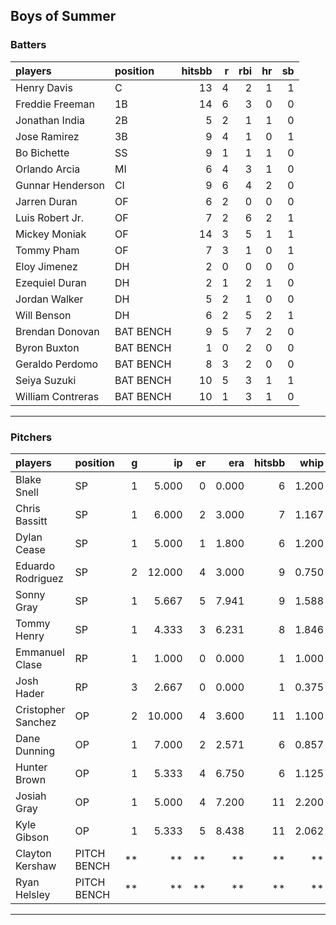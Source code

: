 ## Boys of Summer

### Batters

 
|players           |position  | hitsbb|  r| rbi| hr| sb| 
|:-----------------|:---------|------:|--:|---:|--:|--:| 
|Henry Davis       |C         |     13|  4|   2|  1|  1| 
|Freddie Freeman   |1B        |     14|  6|   3|  0|  0| 
|Jonathan India    |2B        |      5|  2|   1|  1|  0| 
|Jose Ramirez      |3B        |      9|  4|   1|  0|  1| 
|Bo Bichette       |SS        |      9|  1|   1|  1|  0| 
|Orlando Arcia     |MI        |      6|  4|   3|  1|  0| 
|Gunnar Henderson  |CI        |      9|  6|   4|  2|  0| 
|Jarren Duran      |OF        |      6|  2|   0|  0|  0| 
|Luis Robert Jr.   |OF        |      7|  2|   6|  2|  1| 
|Mickey Moniak     |OF        |     14|  3|   5|  1|  1| 
|Tommy Pham        |OF        |      7|  3|   1|  0|  1| 
|Eloy Jimenez      |DH        |      2|  0|   0|  0|  0| 
|Ezequiel Duran    |DH        |      2|  1|   2|  1|  0| 
|Jordan Walker     |DH        |      5|  2|   1|  0|  0| 
|Will Benson       |DH        |      6|  2|   5|  2|  1| 
|Brendan Donovan   |BAT BENCH |      9|  5|   7|  2|  0| 
|Byron Buxton      |BAT BENCH |      1|  0|   2|  0|  0| 
|Geraldo Perdomo   |BAT BENCH |      8|  3|   2|  0|  0| 
|Seiya Suzuki      |BAT BENCH |     10|  5|   3|  1|  1| 
|William Contreras |BAT BENCH |     10|  1|   3|  1|  0| 


* * *

### Pitchers

 
|players            |position    |  g|     ip| er|   era| hitsbb|  whip| so|  w| sv| 
|:------------------|:-----------|--:|------:|--:|-----:|------:|-----:|--:|--:|--:| 
|Blake Snell        |SP          |  1|  5.000|  0| 0.000|      6| 1.200|  7|  0|  0| 
|Chris Bassitt      |SP          |  1|  6.000|  2| 3.000|      7| 1.167|  5|  1|  0| 
|Dylan Cease        |SP          |  1|  5.000|  1| 1.800|      6| 1.200|  6|  1|  0| 
|Eduardo Rodriguez  |SP          |  2| 12.000|  4| 3.000|      9| 0.750| 14|  2|  0| 
|Sonny Gray         |SP          |  1|  5.667|  5| 7.941|      9| 1.588|  5|  0|  0| 
|Tommy Henry        |SP          |  1|  4.333|  3| 6.231|      8| 1.846|  5|  0|  0| 
|Emmanuel Clase     |RP          |  1|  1.000|  0| 0.000|      1| 1.000|  3|  0|  0| 
|Josh Hader         |RP          |  3|  2.667|  0| 0.000|      1| 0.375|  4|  0|  2| 
|Cristopher Sanchez |OP          |  2| 10.000|  4| 3.600|     11| 1.100|  8|  0|  0| 
|Dane Dunning       |OP          |  1|  7.000|  2| 2.571|      6| 0.857|  4|  0|  0| 
|Hunter Brown       |OP          |  1|  5.333|  4| 6.750|      6| 1.125|  7|  0|  0| 
|Josiah Gray        |OP          |  1|  5.000|  4| 7.200|     11| 2.200|  2|  0|  0| 
|Kyle Gibson        |OP          |  1|  5.333|  5| 8.438|     11| 2.062|  1|  0|  0| 
|Clayton Kershaw    |PITCH BENCH | **|     **| **|    **|     **|    **| **| **| **| 
|Ryan Helsley       |PITCH BENCH | **|     **| **|    **|     **|    **| **| **| **| 


* * *


